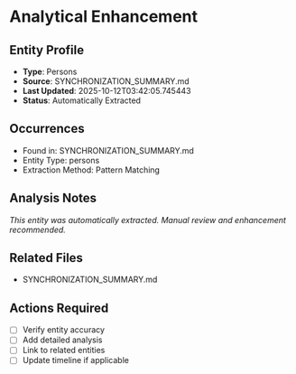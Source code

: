 # Analytical Enhancement

## Entity Profile
- **Type**: Persons
- **Source**: SYNCHRONIZATION_SUMMARY.md
- **Last Updated**: 2025-10-12T03:42:05.745443
- **Status**: Automatically Extracted

## Occurrences
- Found in: SYNCHRONIZATION_SUMMARY.md
- Entity Type: persons
- Extraction Method: Pattern Matching

## Analysis Notes
*This entity was automatically extracted. Manual review and enhancement recommended.*

## Related Files
- SYNCHRONIZATION_SUMMARY.md

## Actions Required
- [ ] Verify entity accuracy
- [ ] Add detailed analysis
- [ ] Link to related entities
- [ ] Update timeline if applicable
